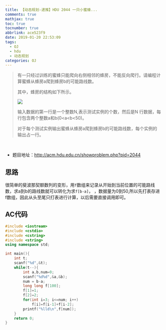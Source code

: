 ```yaml
---
title: 【动态规划-递推】HDU 2044 一只小蜜蜂...
comments: true
mathjax: true
toc: true
tocnumber: true
abbrlink: ace523f9
date: 2019-01-20 22:53:09
tags:
  - OJ
  - hdu
  - 动态规划
categories: OJ
---
```


> 有一只经过训练的蜜蜂只能爬向右侧相邻的蜂房，不能反向爬行。请编程计算蜜蜂从蜂房a爬到蜂房b的可能路线数。
>
> 其中，蜂房的结构如下所示。
>
> ![](https://qn.hushhw.cn/images/C40-1001-1.jpg)
>
> 输入数据的第一行是一个整数N,表示测试实例的个数，然后是N 行数据，每行包含两个整数a和b(0<a<b<50)。
>
> 对于每个测试实例输出蜜蜂从蜂房a爬到蜂房b的可能路线数，每个实例的输出占一行。

<!-- more -->

​         

- 题目地址：http://acm.hdu.edu.cn/showproblem.php?pid=2044



## 思路

很简单的斐波那契额数列的变形，用`f`数组来记录从开始到当前位置的可能路线数，求a到b的路线数就可以转化为求`f[b-a]`，	，数据量为0到50,所以先打表存进f数组，因此从头至尾只打表进行计算，以后需要直接调用即可。



## AC代码

```c++
#include <iostream>
#include <cstdio>
#include <cstring>
#include <string>
using namespace std;

int main(){
	int t;
	scanf("%d",&t);
	while(t--){
		int a,b,num=0;
		scanf("%d%d",&a,&b);
		num = b-a;
		long long f[100];
		f[1]=1;
		f[2]=2;
		for(int i=3; i<=num; i++)
			f[i]=f[i-1]+f[i-2];
		printf("%lld\n",f[num]);
	}
	return 0;
}
```



